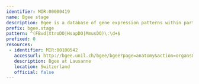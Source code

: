 ```yaml
---
identifier: MIR:00000419
name: Bgee stage
description: Bgee is a database of gene expression patterns within particular anatomical structures within a species, and between different animal species. This collection refers to developmental stages.
prefix: bgee.stage
pattern: ^(FBvd|XtroDO|HsapDO|MmusDO)\:\d+$
prefixed: 0
resources:
 - identifier: MIR:00100542
   accessurl: http://bgee.unil.ch/bgee/bgee?page=anatomy&action=organs&stage_id=
   description: Bgee at Lausanne
   location: Switzerland
   official: false
---
```

